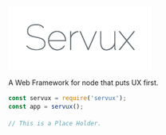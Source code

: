 ![Servux Logo](/assets/servux.png)

A Web Framework for node that puts UX first.

```js
const servux = require('servux');
const app = servux();

// This is a Place Holder.
```